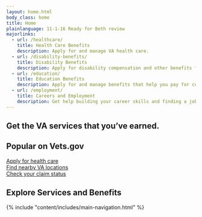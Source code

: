 ```yaml
---
layout: home.html
body_class: home
title: Home
plainlanguage: 11-1-16 Ready for Beth review
majorlinks:
  - url: /healthcare/
    title: Health Care Benefits
    description: Apply for and manage VA health care.
  - url: /disability-benefits/
    title: Disability Benefits
    description: Apply for disability compensation and other benefits for conditions related to your military service.
  - url: /education/
    title: Education Benefits
    description: Apply for and manage benefits that help you pay for college and training programs.
  - url: /employment/
    title: Careers and Employment
    description: Get help building your career skills and finding a job.
---
```

<div class="splash--home"> 
  <h2 class="home-tagline">Get the VA services that you’ve earned.</h2>
</div>

<div class="popular-container">
  <div class="row">
  <div class="small-12 medium-5 mx-auto text-center column-padded">
  <h2 class="gold-ruled">Popular on Vets.gov</h2>
  </div>
</div>
  <div class="row flex">
    <div class="medium-4 columns">
      <a href="/healthcare/apply/">
        <div class="outline-link-block">
          Apply for health care
        </div>
      </a>
    </div>
    <div class="medium-4 columns">
      <a href="/facilities/">
        <div class="outline-link-block">
          Find nearby VA locations
        </div>
      </a>
    </div>
    <div class="medium-4 columns">
      <a href="/track-claims/">
        <div class="outline-link-block">
          Check your claim status
        </div>
      </a>
    </div>
  </div>


<div class="main" role="main">
  <h2 class="va-h-ruled--stars">Explore Services and Benefits</h2>


  {% include "content/includes/main-navigation.html" %}
</div>
